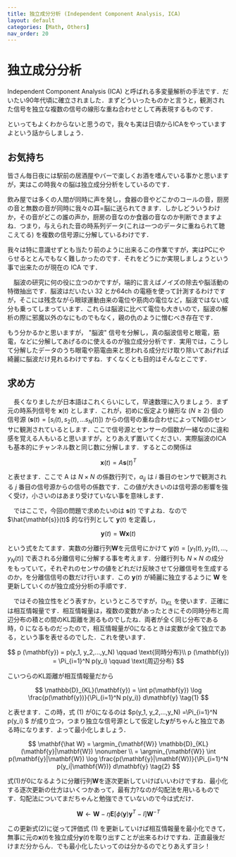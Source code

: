 ```yaml
---
title: 独立成分分析 (Independent Component Analysis, ICA)
layout: default
categories: [Math, Others]
nav_order: 20
---
```


# 独立成分分析

Independent Component Analysis (ICA) と呼ばれる多変量解析の手法です．だいたい90年代頃に確立されました．まずどういったものかと言うと，観測された信号を独立な複数の信号の線形な重ね合わせとして再表現するものです．

といってもよくわからないと思うので，我々も実は日頃からICAをやっていますよという話からしましょう．

## お気持ち
皆さん毎日夜には駅前の居酒屋やバーで楽しくお酒を嗜んでいる事かと思いますが，実はこの時我々の脳は独立成分分析をしているのです．

飲み屋では多くの人間が同時に声を発し，食器の音やどこかのコールの音，厨房の音と無数の音が同時に我々の耳=脳に送られてきます．しかしどういうわけか，その音がどこの誰の声か，厨房の音なのか食器の音なのか判断できますよね．つまり，与えられた音の時系列データ(これは一つのデータに重ねられて聴こえてる) を複数の信号源に分解しているわけです．

我々は特に意識せずとも当たり前のように出来るこの作業ですが，実はPCにやらせるととんでもなく難しかったのです．それをどうにか実現しましょうという事で出来たのが現在の ICA です．

　脳波の研究に何の役に立つのかですが，端的に言えばノイズの除去や脳活動の特徴抽出です．脳波はだいたい 32 とか64ch の電極を使って計測するわけですが，そこには残念ながら眼球運動由来の電位や筋肉の電位など，脳波ではない成分も乗ってしまっています．これらは脳波に比べて電位も大きいので，脳波の解析の際に邪魔以外のなにものでもなく，親の仇のように憎むべき存在です．

もう分かるかと思いますが， "脳波" 信号を分解し，真の脳波信号と眼電，筋電，などに分解してあげるのに使えるのが独立成分分析です．実用では，こうして分解したデータのうち眼電や筋電由来と思われる成分だけ取り除いてあげれば綺麗に脳波だけ見れるわけですね．すくなくとも目的はそんなとこです．



## 求め方
　長くなりましたが日本語はこれくらいにして，早速数理に入りましょう．まず元の時系列信号を $\mathbf{x}(t)$ とします．これが，初めに仮定より線形な $(N \geq 2)$ 個の信号源 ($\mathbf{s}(t)=[s_i(t), s_2(t),...s_N(t)]$) からの信号の重ね合わせによってN個のセンサに観測されているとします．ここで信号源とセンサーの個数が一緒なのに違和感を覚える人もいると思いますが，とりあえず置いてください．実際脳波のICAも基本的にチャンネル数と同じ数に分解します．するとこの関係は

$$
\mathbf{x}(t) = A \mathbf{s}(t)^T
$$

と表せます．ここで A は $N\times N$ の係数行列で，$a_{ij}$ は $i$ 番目のセンサで観測される $j$ 番目の信号源からの信号の係数です．この値が大きいのは信号源の影響を強く受け，小さいのはあまり受けていない事を意味します．


　ではここで，今回の問題で求めたいのは $\mathbf{s}(t)$ ですよね．なので $\hat{\mathbf{s}}(t)$ 的な行列として $\mathbf{y}(t)$ を定義し，

$$
\mathbf{y}(t) = \mathbf{W} \mathbf{x}(t)
$$

という式をたてます．実数の分離行列$\mathbf{W}$を元信号にかけて $\mathbf{y}(t) = [y_1(t), y_2(t),...,y_N(t)]$ で表される分離信号に分解する事を考えます．分離行列も $N\times N$ の成分をもっていて，それぞれのセンサの値をどれだけ反映させて分離信号を生成するのか，を分離信信号の数だけ行います．この $\mathbf{y}(t)$ が綺麗に独立するように $\mathbf{W}$ を更新していくのが独立成分分析の手順です．

　ではその独立性をどう表すか，というところですが，$\mathbb{D}_{KL}$  を使います．正確には相互情報量です．相互情報量は，複数の変数があったときにその同時分布と周辺分布の積との間のKL距離を測るものでしたね．両者が全く同じ分布である時，0 になるものだったので，相互情報量が0になるときは変数が全て独立である，という事を表せるのでした．これを使います．

$$
p (\mathbf{y}) = p(y_1, y_2,...,y_N) \qquad \text{同時分布}\\
p (\mathbf{y}) = \Pi_{i=1}^N p(y_i) \qquad \text{周辺分布}
$$

こいつらのKL距離が相互情報量だから

$$
\mathbb{D}_{KL}(\mathbf{y}) = \int p(\mathbf{y}) \log \frac{p(\mathbf{y})}{\Pi_{i=1}^N p(y_i)} d\mathbf{y} \tag{1}
$$

と表せます．この時，式 (1) が0になるのは $p(y_1, y_2,...,y_N) =\Pi_{i=1}^N p(y_i) $ が成り立つ，つまり独立な信号源として仮定した$\mathbf{y}$がちゃんと独立である時になります．よって最小化しましょう．

$$
\mathbf{\hat W} = \argmin_{\mathbf{W}} \mathbb{D}_{KL}(\mathbf{y}|\mathbf{W}) \nonumber \\
= \argmin_{\mathbf{W}} \int p(\mathbf{y}|\mathbf{W}) \log \frac{p(\mathbf{y}|\mathbf{W})}{\Pi_{i=1}^N p(y_i|\mathbf{W})} d\mathbf{y} \tag{2}
$$

式(1)が0になるように分離行列$\mathbf{W}$を逐次更新していけばいいわけですね．最小化する逐次更新の仕方はいくつかあって，最有力?なのが勾配法を用いるものです．勾配法についてまだちゃんと勉強できていないので今は式だけ．

$$
\mathbf{W} \leftarrow \mathbf{W} - \eta \mathbf{E}[\phi (\mathbf{y})\mathbf{y}^T - I]\mathbf{W}^{-T} \tag{3}
$$

この更新式(2)に従って評価式 (1) を更新していけば相互情報量を最小化できて，無事に元の$\mathbf{x}(t)$を独立成分$\mathbf{y}(t)$を取り出すことが出来るわけですね．正直最後だけまだ分からん．でも最小化したいってのは分かるのでとりあえずヨシ！
